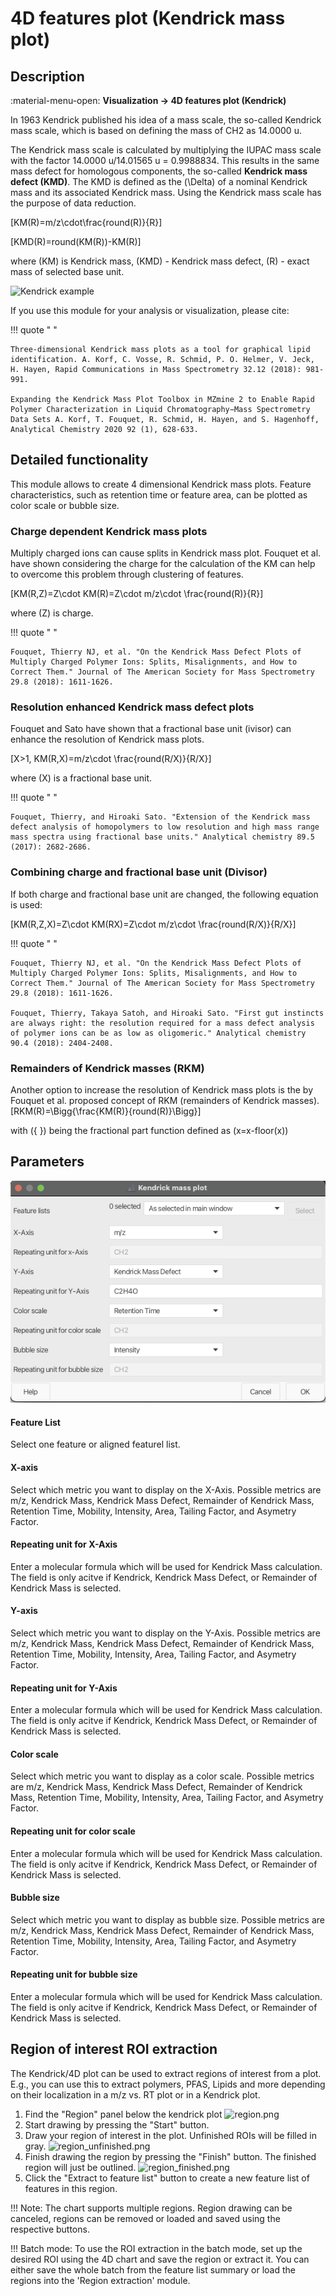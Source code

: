 # **4D features plot (Kendrick mass plot)**

## **Description**

:material-menu-open: **Visualization → 4D features plot (Kendrick)**

In 1963 Kendrick published his idea of a mass scale, the so-called Kendrick mass scale, which is
based on defining the mass of CH2 as 14.0000 u.

The Kendrick mass scale is calculated by multiplying the IUPAC mass scale with the factor 14.0000
u/14.01565 u = 0.9988834. This results in the same mass defect for homologous components, the
so-called **Kendrick mass defect (KMD)**. The KMD is defined as the \(\Delta\) of a nominal Kendrick
mass and its associated Kendrick mass. Using the Kendrick mass scale has the purpose of data
reduction.

\[KM(R)=m/z\cdot\frac{round(R)}{R}\]

\[KMD(R)=round(KM(R))-KM(R)\]

where \(KM\) is Kendrick mass, \(KMD\) - Kendrick mass defect, \(R\) - exact mass of selected base
unit.

![Kendrick example](Kendrick_Polymer_Plot.png)

If you use this module for your analysis or visualization, please cite:

!!! quote " "

    Three‐dimensional Kendrick mass plots as a tool for graphical lipid identification. A. Korf, C. Vosse, R. Schmid, P. O. Helmer, V. Jeck, H. Hayen, Rapid Communications in Mass Spectrometry 32.12 (2018): 981-991.

    Expanding the Kendrick Mass Plot Toolbox in MZmine 2 to Enable Rapid Polymer Characterization in Liquid Chromatography−Mass Spectrometry Data Sets A. Korf, T. Fouquet, R. Schmid, H. Hayen, and S. Hagenhoff, Analytical Chemistry 2020 92 (1), 628-633.

## **Detailed functionality**

This module allows to create 4 dimensional Kendrick mass plots. Feature characteristics, such as
retention time or feature area, can be plotted as color scale or bubble size.

### **Charge dependent Kendrick mass plots**

Multiply charged ions can cause splits in Kendrick mass plot. Fouquet et al. have shown considering
the charge for the calculation of the KM can help to overcome this problem through clustering of
features.

\[KM(R,Z)=Z\cdot KM(R)=Z\cdot m/z\cdot \frac{round(R)}{R}\]

where \(Z\) is charge.

!!! quote " "

    Fouquet, Thierry NJ, et al. "On the Kendrick Mass Defect Plots of Multiply Charged Polymer Ions: Splits, Misalignments, and How to Correct Them." Journal of The American Society for Mass Spectrometry 29.8 (2018): 1611-1626.

### **Resolution enhanced Kendrick mass defect plots**

Fouquet and Sato have shown that a fractional base unit (ivisor) can enhance the resolution of
Kendrick mass plots.

\[X>1, KM(R,X)=m/z\cdot \frac{round(R/X)}{R/X}\]

where \(X\) is a fractional base unit.

!!! quote " "

    Fouquet, Thierry, and Hiroaki Sato. "Extension of the Kendrick mass defect analysis of homopolymers to low resolution and high mass range mass spectra using fractional base units." Analytical chemistry 89.5 (2017): 2682-2686.

### **Combining charge and fractional base unit (Divisor)**

If both charge and fractional base unit are changed, the following equation is used:

\[KM(R,Z,X)=Z\cdot KM(RX)=Z\cdot m/z\cdot \frac{round(R/X)}{R/X}\]

!!! quote " "

    Fouquet, Thierry NJ, et al. "On the Kendrick Mass Defect Plots of Multiply Charged Polymer Ions: Splits, Misalignments, and How to Correct Them." Journal of The American Society for Mass Spectrometry 29.8 (2018): 1611-1626.

    Fouquet, Thierry, Takaya Satoh, and Hiroaki Sato. "First gut instincts are always right: the resolution required for a mass defect analysis of polymer ions can be as low as oligomeric." Analytical chemistry 90.4 (2018): 2404-2408.

### **Remainders of Kendrick masses (RKM)**

Another option to increase the resolution of Kendrick mass plots is the by Fouquet et al. proposed
concept of RKM (remainders of Kendrick masses).
\[RKM(R)=\Bigg\{\frac{KM(R)}{round(R)}\Bigg\}\]

with \(\{ \}\) being the fractional part function defined as \(x=x-floor(x)\)

## **Parameters**

![Kendrick parameters](Kendrick_Mass_Plot_Parameters.png)

#### **Feature List**

Select one feature or aligned featurel list.

#### **X-axis**

Select which metric you want to display on the X-Axis. Possible metrics are m/z, Kendrick Mass,
Kendrick Mass Defect, Remainder of Kendrick Mass, Retention Time, Mobility, Intensity, Area, Tailing
Factor, and Asymetry Factor.

#### **Repeating unit for X-Axis**

Enter a molecular formula which will be used for Kendrick Mass calculation. The field is only acitve
if Kendrick, Kendrick Mass Defect, or Remainder of Kendrick Mass is selected.

#### **Y-axis**

Select which metric you want to display on the Y-Axis. Possible metrics are m/z, Kendrick Mass,
Kendrick Mass Defect, Remainder of Kendrick Mass, Retention Time, Mobility, Intensity, Area, Tailing
Factor, and Asymetry Factor.

#### **Repeating unit for Y-Axis**

Enter a molecular formula which will be used for Kendrick Mass calculation. The field is only acitve
if Kendrick, Kendrick Mass Defect, or Remainder of Kendrick Mass is selected.

#### **Color scale**

Select which metric you want to display as a color scale. Possible metrics are m/z, Kendrick Mass,
Kendrick Mass Defect, Remainder of Kendrick Mass, Retention Time, Mobility, Intensity, Area, Tailing
Factor, and Asymetry Factor.

#### **Repeating unit for color scale**

Enter a molecular formula which will be used for Kendrick Mass calculation. The field is only acitve
if Kendrick, Kendrick Mass Defect, or Remainder of Kendrick Mass is selected.

#### **Bubble size**

Select which metric you want to display as bubble size. Possible metrics are m/z, Kendrick Mass,
Kendrick Mass Defect, Remainder of Kendrick Mass, Retention Time, Mobility, Intensity, Area, Tailing
Factor, and Asymetry Factor.

#### **Repeating unit for bubble size**

Enter a molecular formula which will be used for Kendrick Mass calculation. The field is only acitve
if Kendrick, Kendrick Mass Defect, or Remainder of Kendrick Mass is selected.

## Region of interest ROI extraction

The Kendrick/4D plot can be used to extract regions of interest from a plot. E.g., you can use this
to extract polymers, PFAS, Lipids and more depending on their localization in a m/z vs. RT plot or
in a Kendrick plot.

1. Find the "Region" panel below the kendrick plot ![region.png](region.png)
2. Start drawing by pressing the "Start" button.
3. Draw your region of interest in the plot. Unfinished ROIs will be filled in
   gray. ![region_unfinished.png](region_unfinished.png)
4. Finish drawing the region by pressing the "Finish" button. The finished region will just be
   outlined. ![region_finished.png](region_finished.png)
5. Click the "Extract to feature list" button to create a new feature list of features in this
   region.

!!! Note: The chart supports multiple regions. Region drawing can be canceled, regions can be
removed or loaded and saved using the respective buttons.

!!! Batch mode: To use the ROI extraction in the batch mode, set up the desired ROI using the 4D
chart and save the region or extract it. You can either save the whole batch from the feature list
summary or load the regions into the 'Region extraction' module.
